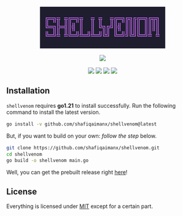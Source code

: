 <p align="center">
    <img src="https://github.com/shafiqaimanx/shellvenom/blob/main/img/shellvenom.png"/>
</p>

<p align="center">
    <img src="https://img.shields.io/badge/made%20with-golang-teal?style=flat&logo=go&logoColor=white&labelColor=595959&color=ff99cc"/>
</p>

<p align="center">
    <img src="https://img.shields.io/badge/platform-linux-green?style=flat&logo=linux&logoColor=white&labelColor=595959&color=99ff99"/>
    <img src="https://img.shields.io/badge/platform-windows-green?style=flat&logo=windows&logoColor=white&labelColor=595959&color=80d4ff"/>
    <img src="https://img.shields.io/badge/platform-apple-green?style=flat&logo=apple&logoColor=white&labelColor=595959&color=e6e6e6"/>
    <img src="https://img.shields.io/badge/license-MIT-green?style=flat&logo=creativecommons&logoColor=white&labelColor=595959&color=ffff80"/>
</p>

## Installation
`shellvenom` requires <b>go1.21</b> to install successfully. Run the following command to install the latest version.

```bash
go install -v github.com/shafiqaimanx/shellvenom@latest
```

But, if you want to build on your own: <i>follow the step</i> below.

```bash
git clone https://github.com/shafiqaimanx/shellvenom.git
cd shellvenom
go build -o shellvenom main.go
```

Well, you can get the prebuilt release right [here](https://github.com/shafiqaimanx/shellvenom/releases)!

## License
Everything is licensed under [MIT](https://raw.githubusercontent.com/shafiqaimanx/shellvenom/main/LICENSE) except for a certain part.
